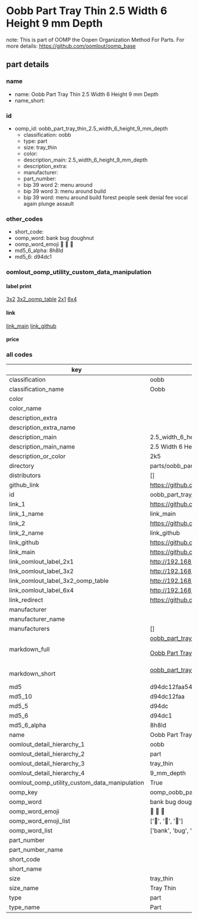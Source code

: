 # Oobb Part Tray Thin 2.5 Width 6 Height 9 mm Depth  

note: This is part of OOMP the Oopen Organization Method For Parts. For more details: https://github.com/oomlout/oomp_base

##  part details
  







### name
* name: Oobb Part Tray Thin 2.5 Width 6 Height 9 mm Depth
* name_short: 
### id
* oomp_id: oobb_part_tray_thin_2.5_width_6_height_9_mm_depth
  * classification: oobb
  * type: part
  * size: tray_thin
  * color: 
  * description_main: 2.5_width_6_height_9_mm_depth
  * description_extra: 
  * manufacturer: 
  * part_number: 
  * bip 39 word 2: menu around
  * bip 39 word 3: menu around build
  * bip 39 word: menu around build forest people seek denial fee vocal again plunge assault

### other_codes
* short_code: 
* oomp_word: bank bug doughnut
* oomp_word_emoji :bank: :bug: :doughnut:
* md5_6_alpha: 8h8ld
* md5_6: d94dc1






### oomlout_oomp_utility_custom_data_manipulation
#### label print
[3x2](http://192.168.1.245:1112/?label=oomp%208h8ld)
[3x2_oomp_table](http://192.168.1.108:1112/?label=oomp%208h8ld)
[2x1](http://192.168.1.242:1112/?label=oomp%208h8ld)
[6x4](http://192.168.1.55:1112/?label=oomp%208h8ld)    

#### link

[link_main](https://github.com/oomlout/oomlout_oomp_version_1_messy/tree/main/parts/oobb_part_tray_thin_2.5_width_6_height_9_mm_depth) [link_github](https://github.com/oomlout/oomlout_oomp_version_1_messy/tree/main/parts/oobb_part_tray_thin_2.5_width_6_height_9_mm_depth)                             

#### price







### all codes 
| key | value |  
| --- | --- |  
| classification | oobb |  
| classification_name | Oobb |  
| color |  |  
| color_name |  |  
| description_extra |  |  
| description_extra_name |  |  
| description_main | 2.5_width_6_height_9_mm_depth |  
| description_main_name | 2.5 Width 6 Height 9 mm Depth |  
| description_or_color | 2k5 |  
| directory | parts/oobb_part_tray_thin_2.5_width_6_height_9_mm_depth |  
| distributors | [] |  
| github_link | https://github.com/oomlout/oomlout_oomp_part_src/tree/main/parts/oobb_part_tray_thin_2.5_width_6_height_9_mm_depth |  
| id | oobb_part_tray_thin_2.5_width_6_height_9_mm_depth |  
| link_1 | https://github.com/oomlout/oomlout_oomp_version_1_messy/tree/main/parts/oobb_part_tray_thin_2.5_width_6_height_9_mm_depth |  
| link_1_name | link_main |  
| link_2 | https://github.com/oomlout/oomlout_oomp_version_1_messy/tree/main/parts/oobb_part_tray_thin_2.5_width_6_height_9_mm_depth |  
| link_2_name | link_github |  
| link_github | https://github.com/oomlout/oomlout_oomp_version_1_messy/tree/main/parts/oobb_part_tray_thin_2.5_width_6_height_9_mm_depth |  
| link_main | https://github.com/oomlout/oomlout_oomp_version_1_messy/tree/main/parts/oobb_part_tray_thin_2.5_width_6_height_9_mm_depth |  
| link_oomlout_label_2x1 | http://192.168.1.242:1112/?label=oomp%208h8ld |  
| link_oomlout_label_3x2 | http://192.168.1.245:1112/?label=oomp%208h8ld |  
| link_oomlout_label_3x2_oomp_table | http://192.168.1.108:1112/?label=oomp%208h8ld |  
| link_oomlout_label_6x4 | http://192.168.1.55:1112/?label=oomp%208h8ld |  
| link_redirect | https://github.com/oomlout/oomlout_oomp_version_1_messy/tree/main/parts/oobb_part_tray_thin_2.5_width_6_height_9_mm_depth |  
| manufacturer |  |  
| manufacturer_name |  |  
| manufacturers | [] |  
| markdown_full | [oobb_part_tray_thin_2.5_width_6_height_9_mm_depth](none)<br>[](none)<br>[Oobb Part Tray Thin 2.5 Width 6 Height 9 Mm Depth](none)<br><br> |  
| markdown_short | [oobb_part_tray_thin_2.5_width_6_height_9_mm_depth](none)<br><br> |  
| md5 | d94dc12faa54874f0c5165b23b830c59 |  
| md5_10 | d94dc12faa |  
| md5_5 | d94dc |  
| md5_6 | d94dc1 |  
| md5_6_alpha | 8h8ld |  
| name | Oobb Part Tray Thin 2.5 Width 6 Height 9 mm Depth |  
| oomlout_detail_hierarchy_1 | oobb |  
| oomlout_detail_hierarchy_2 | part |  
| oomlout_detail_hierarchy_3 | tray_thin |  
| oomlout_detail_hierarchy_4 | 9_mm_depth |  
| oomlout_oomp_utility_custom_data_manipulation | True |  
| oomp_key | oomp_oobb_part_tray_thin_2.5_width_6_height_9_mm_depth |  
| oomp_word | bank bug doughnut |  
| oomp_word_emoji | :bank: :bug: :doughnut: |  
| oomp_word_emoji_list | [':bank:', ':bug:', ':doughnut:'] |  
| oomp_word_list | ['bank', 'bug', 'doughnut'] |  
| part_number |  |  
| part_number_name |  |  
| short_code |  |  
| short_name |  |  
| size | tray_thin |  
| size_name | Tray Thin |  
| type | part |  
| type_name | Part |  
